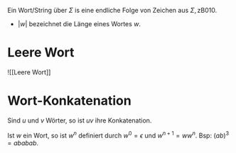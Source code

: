Ein Wort/String über $\Sigma$ is eine endliche Folge von Zeichen aus $\Sigma, \mathrm{zB} 010$.
- $|w|$ bezeichnet die Länge eines Wortes $w$.


# Leere Wort
![[Leere Wort]]

# Wort-Konkatenation
Sind $u$ und $v$ Wörter, so ist $u v$ ihre Konkatenation.

Ist $w$ ein Wort, so ist $w^n$ definiert durch $w^0=\epsilon$ und $w^{n+1}=w w^n$. Bsp: $(a b)^3=a b a b a b$.


